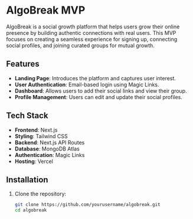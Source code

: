 # AlgoBreak MVP

AlgoBreak is a social growth platform that helps users grow their online presence by building authentic connections with real users. This MVP focuses on creating a seamless experience for signing up, connecting social profiles, and joining curated groups for mutual growth.

## Features

- **Landing Page**: Introduces the platform and captures user interest.
- **User Authentication**: Email-based login using Magic Links.
- **Dashboard**: Allows users to add their social links and view their group.
- **Profile Management**: Users can edit and update their social profiles.

## Tech Stack

- **Frontend**: Next.js
- **Styling**: Tailwind CSS
- **Backend**: Next.js API Routes
- **Database**: MongoDB Atlas
- **Authentication**: Magic Links
- **Hosting**: Vercel

## Installation

1. Clone the repository:
   ```bash
   git clone https://github.com/yourusername/algobreak.git
   cd algobreak
   ```
